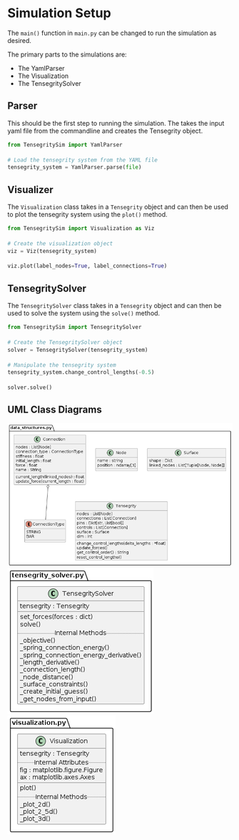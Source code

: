 # Simulation Setup

The `main()` function in `main.py` can be changed to run the simulation as desired.

The primary parts to the simulations are:
* The YamlParser
* The Visualization
* The TensegritySolver

## Parser
This should be the first step to running the simulation. The takes the input yaml file from the commandline and creates the Tensegrity object.

```python
from TensegritySim import YamlParser

# Load the tensegrity system from the YAML file
tensegrity_system = YamlParser.parse(file)
```

## Visualizer
The `Visualization` class takes in a `Tensegrity` object and can then be used to plot the tensegrity system using the `plot()` method.

```python
from TensegritySim import Visualization as Viz

# Create the visualization object
viz = Viz(tensegrity_system)

viz.plot(label_nodes=True, label_connections=True)
```

## TensegritySolver
The `TensegritySolver` class takes in a `Tensegrity` object and can then be used to solve the system using the `solve()` method. 

```python
from TensegritySim import TensegritySolver

# Create the TensegritySolver object
solver = TensegritySolver(tensegrity_system)

# Manipulate the tensegrity system
tensegrity_system.change_control_lengths(-0.5)

solver.solve()
```

## UML Class Diagrams
![Data Structures](data_structures.png)
![Tensegrity_Solver](tensegrity_solver.png)
![Visualization](visualization.png)
